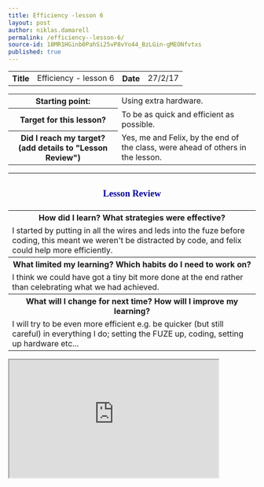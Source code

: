 ```yaml
---
title: Efficiency -lesson 6
layout: post
author: niklas.damarell
permalink: /efficiency--lesson-6/
source-id: 18MR1HGinb0PahSi25vP8vYo44_BzLGin-gMEONfvtxs
published: true
---
```

<table>
  <tr>
    <th>Title</th>
    <td>Efficiency - lesson 6</td>
    <th>Date</th>
    <td>27/2/17</td>
  </tr>
</table>


<table>
  <tr>
    <th>Starting point:</th>
    <td>Using extra hardware.</td>
  </tr>
  <tr>
    <th>Target for this lesson?</th>
    <td>To be as quick and efficient as possible.</td>
  </tr>
  <tr>
    <th>Did I reach my target? 
(add details to "Lesson Review")</th>
    <td> Yes, me and Felix, by the end of the class, were ahead of others in the lesson.</td>
  </tr>
</table>


<table>
  <tr>
     <th><h3><font face="Trebuchet MS" style="color:#000099;">Lesson Review </font></h3></th>
  </tr>
  <tr>
    <th>How did I learn? What strategies were effective? </th>
  </tr>
  <tr>
    <td>I started by putting in all the wires and leds into the fuze before coding, this meant we weren't be distracted by code, and felix could help more efficiently.</td>
  </tr>
  <tr>
    <th>What limited my learning? Which habits do I need to work on? </th>
  </tr>
  <tr>
    <td>I think we could have got a tiny bit more done at the end rather than celebrating what we had achieved.</td>
  </tr>
  <tr>
    <th>What will I change for next time? How will I improve my learning?</th>
  </tr>
  <tr>
    <td>I will try to be even more efficient e.g. be quicker (but still careful) in everything I do; setting the FUZE up, coding, setting up hardware etc...</td>
  </tr>
</table>

<html>
<body>
<iframe width="426" height="240"
src="https://www.youtube.com/embed/A0Uzhs2BlPE">
</iframe>
</body>
</html>
